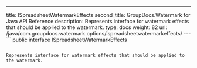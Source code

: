 ---
title: ISpreadsheetWatermarkEffects
second_title: GroupDocs.Watermark for Java API Reference
description: Represents interface for watermark effects that should be applied to the watermark.
type: docs
weight: 82
url: /java/com.groupdocs.watermark.options/ispreadsheetwatermarkeffects/
---```
public interface ISpreadsheetWatermarkEffects
```

Represents interface for watermark effects that should be applied to the watermark.
